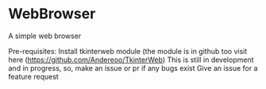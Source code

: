 # WebBrowser
A simple web browser

Pre-requisites: Install tkinterweb module (the module is in github too visit here (https://github.com/Andereoo/TkinterWeb)
This is still in development and in progress, so, make an issue or pr if any bugs exist 
Give an issue for  a feature request

